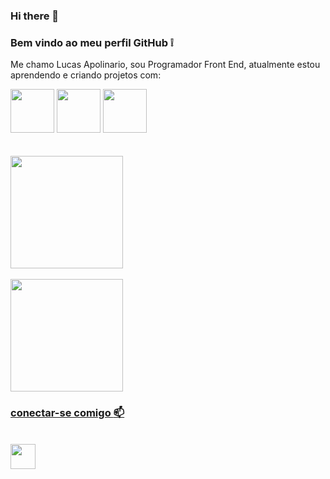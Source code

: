 ### Hi there 👋

### Bem vindo ao meu perfil GitHub :grey_exclamation:

Me chamo Lucas Apolinario, sou Programador Front End, atualmente estou aprendendo e criando projetos com:
<div>
<img src="https://cdn.jsdelivr.net/gh/devicons/devicon/icons/html5/html5-original.svg" width="70" height="70"/>
<img src="https://cdn.jsdelivr.net/gh/devicons/devicon/icons/css3/css3-original.svg" width="70" height="70"/>
<img src="https://cdn.jsdelivr.net/gh/devicons/devicon/icons/javascript/javascript-original.svg" width="70" height="70"/>
</div>
<br>
<br>

<div>
<a href="https://github.com/lucas6101">
<img height="180em" src="https://github-readme-stats.vercel.app/api/top-langs/?username=lucas6101&layout=compact&langs_count=7&theme=dark"/>
  <br>
  <br>
<img height="180em" src="https://github-readme-stats.vercel.app/api?username=lucas6101&show_icons=true&theme=dark&include_all_commits=true&count_private=true"/>
</div>

### conectar-se comigo  :mailbox:
<br>
<a href="https://www.linkedin.com/in/lucas-apolin%C3%A1rio-a3b723235/">
<img src="https://cdn.jsdelivr.net/gh/devicons/devicon/icons/linkedin/linkedin-original.svg" width="40" height="40"/>
</a>






